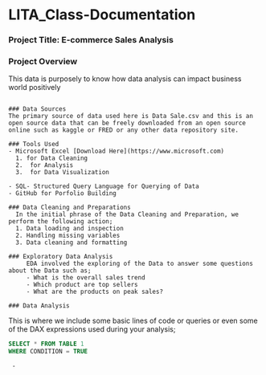 # LITA_Class-Documentation

### Project Title: E-commerce Sales Analysis

### Project Overview
This data is purposely to know how data analysis can impact business world positively
```

### Data Sources
The primary source of data used here is Data Sale.csv and this is an open source data that can be freely downloaded from an open source online such as kaggle or FRED or any other data repository site.

### Tools Used
- Microsoft Excel [Download Here](https://www.microsoft.com)
  1. for Data Cleaning
  2.  for Analysis
  3.  for Data Visualization
     
- SQL- Structured Query Language for Querying of Data
- GitHub for Porfolio Building
  
### Data Cleaning and Preparations
  In the initial phrase of the Data Cleaning and Preparation, we perform the following action;
  1. Data loading and inspection
  2. Handling missing variables
  3. Data cleaning and formatting
 
### Exploratory Data Analysis
     EDA involved the exploring of the Data to answer some questions about the Data such as;
     - What is the overall sales trend
     - Which product are top sellers
     - What are the products on peak sales?
 
### Data Analysis
```
  This is where we include some basic lines of code or queries or even some of the DAX expressions used during your analysis;

  ```SQL
SELECT * FROM TABLE 1
WHERE CONDITION = TRUE
```
     - 
